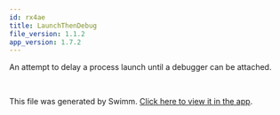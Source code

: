 ```yaml
---
id: rx4ae
title: LaunchThenDebug
file_version: 1.1.2
app_version: 1.7.2
---
```


An attempt to delay a process launch until a debugger can be attached.

<br/>

This file was generated by Swimm. [Click here to view it in the app](https://app.swimm.io/repos/Z2l0aHViJTNBJTNBZGVidWdnaW5nLXRvb2xzJTNBJTNBYnJhZHlrZWxseQ==/docs/rx4ae).
